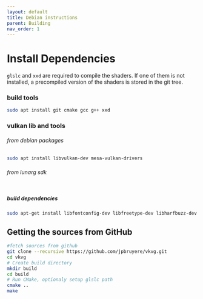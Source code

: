 ```yaml
---
layout: default
title: Debian instructions
parent: Building
nav_order: 1
---
```


# Install Dependencies

`glslc` and `xxd` are required to compile the shaders. If one of them is not installed, a precompiled version of the shaders is stored in the git tree.

### build tools
```bash
sudo apt install git cmake gcc g++ xxd
```

### vulkan lib and tools

###### from debian packages
```bash
sudo apt install libvulkan-dev mesa-vulkan-drivers
```
###### from lunarg sdk
```bash

```
 
##### build dependencies
```bash
sudo apt-get install libfontconfig-dev libfreetype-dev libharfbuzz-dev  
```


## Getting the sources from GitHub

```bash
#fetch sources from github
git clone --recursive https://github.com/jpbruyere/vkvg.git    
cd vkvg
# Create build directory
mkdir build
cd build
# Run CMake, optionaly setup glslc path
cmake ..
make
```
